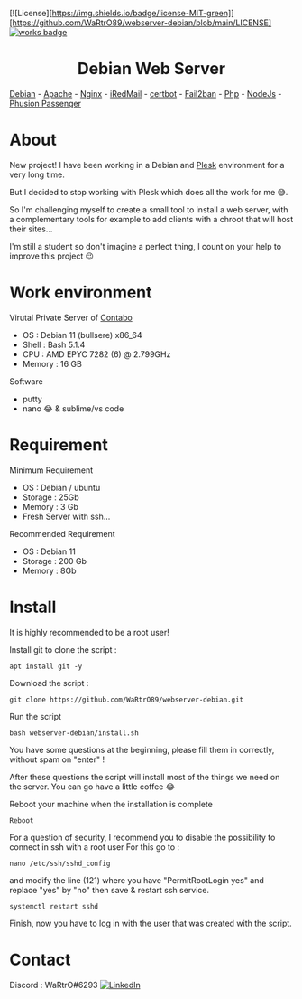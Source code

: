 [![License][https://img.shields.io/badge/license-MIT-green]][https://github.com/WaRtrO89/webserver-debian/blob/main/LICENSE] [![works badge](https://cdn.jsdelivr.net/gh/nikku/works-on-my-machine@v0.2.0/badge.svg)](https://github.com/nikku/works-on-my-machine)

<h1 align="center">Debian Web Server</h1>


[Debian](https://www.debian.org/) - [Apache](https://httpd.apache.org/) - [Nginx](https://nginx.org/) - [iRedMail](https://github.com/iredmail/iRedMail) - [certbot](https://certbot.eff.org/) - [Fail2ban](https://www.fail2ban.org/) - [Php](https://www.php.net/) - [NodeJs](https://nodejs.org/) - [Phusion Passenger](https://github.com/phusion/passenger)


# About

New project! I have been working in a Debian and [Plesk](https://www.plesk.com/) environment for a very long time.

But I decided to stop working with Plesk which does all the work for me 😅.

So I'm challenging myself to create a small tool to install a web server, with a complementary tools for example to add clients with a chroot that will host their sites...

I'm still a student so don't imagine a perfect thing, I count on your help to improve this project 😉

# Work environment

  Virutal Private Server of [Contabo](https://contabo.com/)
  
  - OS : Debian 11 (bullsere) x86_64
  - Shell : Bash 5.1.4
  - CPU : AMD EPYC 7282 (6) @ 2.799GHz
  - Memory :  16 GB

  Software
  
  - putty
  - nano 😂 & sublime/vs code

# Requirement
  
  Minimum Requirement
  
  - OS : Debian / ubuntu
  - Storage : 25Gb
  - Memory : 3 Gb
  - Fresh Server with ssh...
  
  Recommended Requirement
  
  - OS : Debian 11
  - Storage : 200 Gb
  - Memory : 8Gb

# Install

It is highly recommended to be a root user!

Install git to clone the script :
```
apt install git -y
```

Download the script :
```
git clone https://github.com/WaRtrO89/webserver-debian.git
```
Run the script
```
bash webserver-debian/install.sh
```

You have some questions at the beginning, please fill them in correctly, without spam on "enter" !

After these questions the script will install most of the things we need on the server. You can go have a little coffee 😂

Reboot your machine when the installation is complete
```
Reboot
```
For a question of security, I recommend you to disable the possibility to connect in ssh with a root user
For this go to :
```
nano /etc/ssh/sshd_config
```
and modify the line (121) where you have "PermitRootLogin yes" and replace "yes" by "no" then save & restart ssh service.
```
systemctl restart sshd
```
Finish, now you have to log in with the user that was created with the script.

# Contact

Discord : WaRtrO#6293
[![LinkedIn][linkedin-shield]][linkedin-url]

[linkedin-shield]: https://img.shields.io/badge/-LinkedIn-black.svg?style=for-the-badge&logo=linkedin&colorB=555
[linkedin-url]: https://linkedin.com/in/maxence-morot
